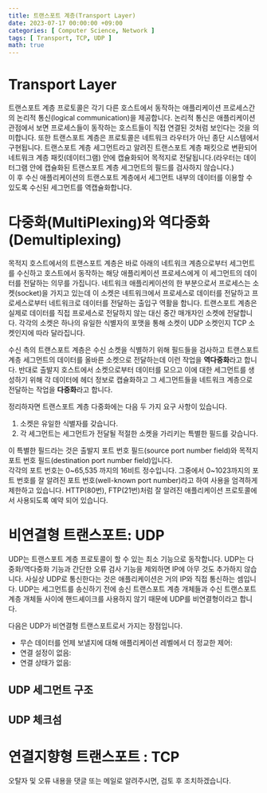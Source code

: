 ```yaml
---
title: 트랜스포트 계층(Transport Layer)
date: 2023-07-17 00:00:00 +09:00
categories: [ Computer Science, Network ]
tags: [ Transport, TCP, UDP ]
math: true
---
```


# Transport Layer

트랜스포트 계층 프로토콜은 각기 다른 호스트에서 동작하는 애플리케이션 프로세스간의 논리적 통신(logical communication)을 제공합니다. 
논리적 통신은 애플리케이션 관점에서 보면 프로세스들이 동작하는 호스트들이 직접 연결된 것처럼 보인다는 것을 의미합니다. 
또한 트랜스포트 계층은 프로토콜은 네트워크 라우터가 아닌 종단 시스템에서 구현됩니다. 
트랜스포트 계층 세그먼트라고 알려진 트랜스포트 계층 패킷으로 변환되어 네트워크 계층 패킷(데이터그램) 안에 캡슐화되어 목적지로 전달됩니다.(라우터는 데이터그램 안에 캡슐화된 트랜스포트 계층 세그먼트의 필드를 검사하지 않습니다.)  
이 후 수신 애플리케이션의 트랜스포트 계층에서 세그먼트 내부의 데이터를 이용할 수 있도록 수신된 세그먼트를 역캡슐화합니다. 

# 다중화(MultiPlexing)와 역다중화(Demultiplexing)

목적지 호스트에서의 트랜스포트 계층은 바로 아래의 네트워크 계층으로부터 세그먼트를 수신하고 호스트에서 동작하는 해당 애플리케이션 프로세스에게 이 세그먼트의 데이터를 전달하는 의무를 가집니다. 
네트워크 애플리케이션의 한 부분으로서 프로세스는 소켓(socket)을 가지고 있는데 이 소켓은 네트워크에서 프로세스로 데이터를 전달하고 프로세스로부터 네트워크로 데이터를 전달하는 출입구 역활을 합니다. 
트랜스포트 계층은 실제로 데이터를 직접 프로세스로 전달하지 않는 대신 중간 매개자인 소켓에 전달합니다. 
각각의 소켓은 하나의 유일한 식별자의 포맷을 통해 소켓이 UDP 소켓인지 TCP 소켓인지에 따라 달라집니다.  

수신 측의 트랜스포트 계층은 수신 소켓을 식별하기 위해 필드들을 검사하고 트랜스포트 계층 세그먼트의 데이터를 올바른 소켓으로 전달하는데 이런 작업을 **역다중화**라고 합니다. 
반대로 출발지 호스트에서 소켓으로부터 데이터를 모으고 이에 대한 세그먼트를 생성하기 위해 각 데이터에 헤더 정보로 캡슐화하고 그 세그먼트들을 네트워크 계층으로 전달하는 작업을 **다중화**라고 합니다. 

정리하자면 트랜스포트 계층 다중화에는 다음 두 가지 요구 사항이 있습니다.

1. 소켓은 유일한 식별자를 갖습니다. 
2. 각 세그먼트는 세그먼트가 전달될 적절한 소켓을 가리키는 특별한 필드를 갖습니다. 

이 특별한 필드라는 것은 출발지 포트 번호 필드(source port number field)와 목적지 포트 번호 필드(destination port number field)입니다.  
각각의 포트 번호는 0~65,535 까지의 16비트 정수입니다. 
그중에서 0~1023까지의 포트 번호를 잘 알려진 포트 번호(well-known port number)라고 하여 사용을 엄격하게 제한하고 있습니다. 
HTTP(80번), FTP(21번)처럼 잘 알려진 애플리케이션 프로토콜에서 사용되도록 예약 되어 있습니다. 

# 비연결형 트랜스포트: UDP

UDP는 트랜스포트 계층 프로토콜이 할 수 있는 최소 기능으로 동작합니다. 
UDP는 다중화/역다중화 기능과 간단한 오류 검사 기능을 제외하면 IP에 아무 것도 추가하지 않습니다. 
사실상 UDP로 통신한다는 것은 애플리케이션은 거의 IP와 직접 통신하는 셈입니다. 
UDP는 세그먼트를 송신하기 전에 송신 트랜스포트 계층 개체들과 수신 트랜스포트 계층 개체들 사이에 핸드셰이크를 사용하지 않기 때문에  UDP를 비연결형이라고 합니다.  

다음은 UDP가 비연결형 트랜스포트로서 가지는 장점입니다. 

- 무슨 데이터를 언제 보낼지에 대해 애플리케이션 레벨에서 더 정교한 제어: 
- 연결 설정이 없음:
- 연결 상태가 없음: 

##  UDP 세그먼트 구조

## UDP 체크섬 

# 연결지향형 트랜스포트 : TCP


오탈자 및 오류 내용을 댓글 또는 메일로 알려주시면, 검토 후 조치하겠습니다.
